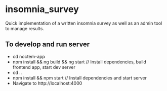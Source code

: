 # insomnia_survey

Quick implementation of a written insomnia survey as well as an admin tool to manage results.

## To develop and run server
* cd noctem-app
* npm install && ng build && ng start // Install dependencies, build frontend app, start dev server
* cd ..
* npm install && npm start // Install dependencies and start server
* Navigate to http://localhost:4000

